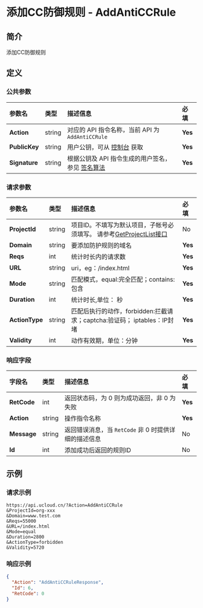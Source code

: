# 添加CC防御规则 - AddAntiCCRule

## 简介

添加CC防御规则








## 定义

### 公共参数

| 参数名 | 类型 | 描述信息 | 必填 |
|:---|:---|:---|:---|
| **Action**     | string  | 对应的 API 指令名称，当前 API 为 `AddAntiCCRule`                        | **Yes** |
| **PublicKey**  | string  | 用户公钥，可从 [控制台](https://console.ucloud.cn/uapi/apikey) 获取                                             | **Yes** |
| **Signature**  | string  | 根据公钥及 API 指令生成的用户签名，参见 [签名算法](api/summary/signature.md)  | **Yes** |

### 请求参数

| 参数名 | 类型 | 描述信息 | 必填 |
|:---|:---|:---|:---|
| **ProjectId** | string | 项目ID。不填写为默认项目，子帐号必须填写。 请参考[GetProjectList接口](api/summary/get_project_list) |No|
| **Domain** | string | 要添加防护规则的域名 |**Yes**|
| **Reqs** | int | 统计时长内的请求数 |**Yes**|
| **URL** | string | uri，eg：/index.html |**Yes**|
| **Mode** | string | 匹配模式，equal:完全匹配；contains:包含 |**Yes**|
| **Duration** | int | 统计时长,单位： 秒 |**Yes**|
| **ActionType** | string | 匹配后执行的动作，forbidden:拦截请求；captcha:验证码； iptables：IP封堵 |**Yes**|
| **Validity** | int | 动作有效期，单位：分钟 |**Yes**|

### 响应字段

| 字段名 | 类型 | 描述信息 | 必填 |
|:---|:---|:---|:---|
| **RetCode** | int | 返回状态码，为 0 则为成功返回，非 0 为失败 |**Yes**|
| **Action** | string | 操作指令名称 |**Yes**|
| **Message** | string | 返回错误消息，当 `RetCode` 非 0 时提供详细的描述信息 |No|
| **Id** | int | 添加成功后返回的规则ID |No|




## 示例

### 请求示例
    
```
https://api.ucloud.cn/?Action=AddAntiCCRule
&ProjectId=org-xxx
&Domain=www.test.com
&Reqs=55000
&URL=/index.html
&Mode=equal
&Duration=2800
&ActionType=forbidden
&Validity=5720
```

### 响应示例
    
```json
{
  "Action": "AddAntiCCRuleResponse",
  "Id": 6,
  "RetCode": 0
}
```





